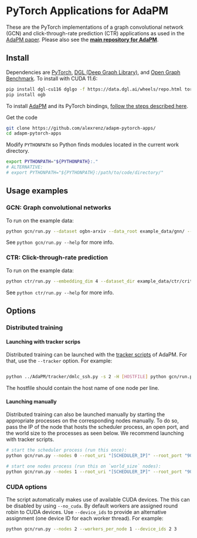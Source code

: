 # PyTorch Applications for AdaPM

These are the PyTorch implementations of a graph convolutional network (GCN) and click-through-rate prediction (CTR) applications as used in the [AdaPM paper](https://arxiv.org/abs/2206.00470). Please also see the [**main repository for AdaPM**](https://github.com/alexrenz/AdaPM/).

## Install

Dependencies are [PyTorch](https://pytorch.org/), [DGL (Deep Graph Library)](https://www.dgl.ai/), and [Open Graph Benchmark](https://ogb.stanford.edu/). To install with CUDA 11.6:

```bash
pip install dgl-cu116 dglgo -f https://data.dgl.ai/wheels/repo.html torch torchvision torchaudio --extra-index-url https://download.pytorch.org/whl/cu116
pip install ogb
```

To install [AdaPM](https://github.com/alexrenz/AdaPM/) and its PyTorch bindings, [follow the steps described here](https://github.com/alexrenz/AdaPM/tree/main/bindings#installation).

Get the code
```bash
git clone https://github.com/alexrenz/adapm-pytorch-apps/
cd adapm-pytorch-apps
```

Modify `PYTHONPATH` so Python finds modules located in the current work directory.
```bash
export PYTHONPATH="${PYTHONPATH}:."
# ALTERNATIVE:
# export PYTHONPATH="${PYTHONPATH}:/path/to/code/directory/"
```
## Usage examples

### GCN: Graph convolutional networks

To run on the example data:

```bash
python gcn/run.py --dataset ogbn-arxiv --data_root example_data/gnn/ --no_cuda
```

See `python gcn/run.py --help` for more info.

### CTR: Click-through-rate prediction

To run on the example data:
```bash
python ctr/run.py --embedding_dim 4 --dataset_dir example_data/ctr/criteo-subset/ --no_cuda
```

See `python ctr/run.py --help` for more info.

## Options


### Distributed training

#### Launching with tracker scrips
Distributed training can be launched with the [tracker scripts](https://github.com/alexrenz/AdaPM/tree/main/tracker) of AdaPM. For that, use the `--tracker` option. For example:
```bash

python ../AdaPM/tracker/dmlc_ssh.py -s 2 -H [HOSTFILE] python gcn/run.py --dataset ogbn-arxiv --data_root example_data/gnn/ --no_cuda --tracker
```

The hostfile should contain the host name of one node per line.

#### Launching manually
Distributed training can also be launched manually by starting the appropriate processes on the corresponding nodes manually. To do so, pass the IP of the node that hosts the scheduler process, an open port, and the world size to the processes as seen below. We recommend launching with tracker scripts.

```bash
# start the scheduler process (run this once):
python gcn/run.py --nodes 0 --root_uri "[SCHEDULER_IP]" --root_port "9091" --world_size 2 --scheduler

# start one nodes process (run this on `world_size` nodes):
python gcn/run.py --nodes 1 --root_uri "[SCHEDULER_IP]" --root_port "9091" --world_size 2
```


### CUDA options
The script automatically makes use of available CUDA devices. The this can be disabled by using `--no_cuda`.
By default workers are assigned round robin to CUDA devices. Use `--device_ids` to provide an alternative assignment (one device ID for each worker thread). For example:
```bash
python gcn/run.py --nodes 2 --workers_per_node 1 --device_ids 2 3
```

